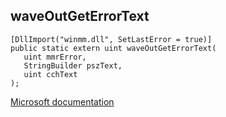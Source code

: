 ## waveOutGetErrorText

```
[DllImport("winmm.dll", SetLastError = true)]
public static extern uint waveOutGetErrorText(
   uint mmrError,
   StringBuilder pszText,
   uint cchText
);
```

[Microsoft documentation](TODO)
